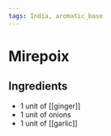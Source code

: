 ```yaml
---
tags: India, aromatic_base
---
```

# Mirepoix

## Ingredients

- 1 unit of [[ginger]]
- 1 unit of onions
- 1 unit of [[garlic]]
